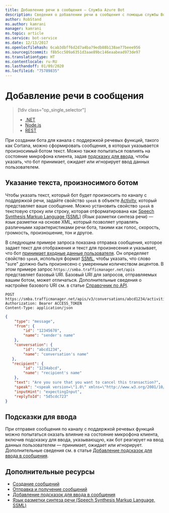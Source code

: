 ```yaml
---
title: Добавление речи в сообщения — Служба Azure Bot
description: Сведения о добавлении речи в сообщения с помощью службы Bot Connector.
author: RobStand
ms.author: kamrani
manager: kamrani
ms.topic: article
ms.service: bot-service
ms.date: 12/13/2017
ms.openlocfilehash: 6cab3dbff6d2d7a4ba79edb88b138ae77beee956
ms.sourcegitcommit: f8b5cc509a6351d3aae89bc146eaabead973de97
ms.translationtype: HT
ms.contentlocale: ru-RU
ms.lasthandoff: 01/09/2020
ms.locfileid: "75789835"
---
```

# <a name="add-speech-to-messages"></a>Добавление речи в сообщения
> [!div class="op_single_selector"]
> - [.NET](../dotnet/bot-builder-dotnet-text-to-speech.md)
> - [Node.js](../nodejs/bot-builder-nodejs-text-to-speech.md)
> - [REST](../rest-api/bot-framework-rest-connector-text-to-speech.md)

При создании бота для канала с поддержкой речевых функций, такого как Cortana, можно сформировать сообщения, в которых указывается произносимый ботом текст. Можно также попытаться повлиять на состояние микрофона клиента, задав [подсказку для ввода](bot-framework-rest-connector-add-input-hints.md), чтобы указать, что бот принимает, ожидает или игнорирует ввод данных пользователем.

## <a name="specify-text-to-be-spoken-by-your-bot"></a>Указание текста, произносимого ботом

Чтобы указать текст, который бот будет произносить по каналу с поддержкой речи, задайте свойство `speak` в объекте [Activity][Activity], который представляет ваше сообщение. Можно установить свойство `speak` в текстовую строку или строку, которая отформатирована как <a href="https://docs.microsoft.com/azure/cognitive-services/speech-service/speech-synthesis-markup" target="_blank">Speech Synthesis Markup Language (SSML)</a> (Язык разметки синтеза речи) — язык разметки на основе XML, который позволяет управлять различными характеристиками речи бота, такими как голос, скорость, громкость, произношение, тон и другое. 


В следующем примере запроса показана отправка сообщения, которое задает текст для отображения и текст для произнесения и указывает, что бот [принимает входные данные пользователя](bot-framework-rest-connector-add-input-hints.md). Он определяет свойство `speak`, используя формат <a href="https://docs.microsoft.com/azure/cognitive-services/speech-service/speech-synthesis-markup" target="_blank">SSML</a>, чтобы указать, что слово "sure" должно быть произнесено с умеренным количеством акцентов. В этом примере запрос `https://smba.trafficmanager.net/apis` представляет базовый URI. Базовый URI для запросов, отправляемых вашим ботом, может отличаться. Дополнительные сведения о настройке базового URI см. в статье [Справочник по API](bot-framework-rest-connector-api-reference.md#base-uri).

```http
POST https://smba.trafficmanager.net/apis/v3/conversations/abcd1234/activities/5d5cdc723
Authorization: Bearer ACCESS_TOKEN
Content-Type: application/json
```

```json
{
    "type": "message",
    "from": {
        "id": "12345678",
        "name": "sender's name"
    },
    "conversation": {
        "id": "abcd1234",
        "name": "conversation's name"
   },
   "recipient": {
        "id": "1234abcd",
        "name": "recipient's name"
    },
    "text": "Are you sure that you want to cancel this transaction?",
    "speak": "<speak version=\"1.0\" xmlns=\"http://www.w3.org/2001/10/synthesis\" xml:lang=\"en-US\">Are you <emphasis level=\"moderate\">sure</emphasis> that you want to cancel this transaction?</speak>",
    "inputHint": "expectingInput",
    "replyToId": "5d5cdc723"
}
```

## <a name="input-hints"></a>Подсказки для ввода

При отправке сообщения по каналу с поддержкой речевых функций можно попытаться оказать влияние на состояние микрофона клиента, включив подсказку для ввода, указывающую, как бот реагирует на ввод данных пользователем — принимает, ожидает или игнорирует. Дополнительные сведения см. в статье [Добавление подсказок для ввода в сообщения](bot-framework-rest-connector-add-input-hints.md).

## <a name="additional-resources"></a>Дополнительные ресурсы

- [Создание сообщений](bot-framework-rest-connector-create-messages.md)
- [Отправка и получение сообщений](bot-framework-rest-connector-send-and-receive-messages.md)
- [Добавление подсказок для ввода в сообщения](bot-framework-rest-connector-add-input-hints.md)
- <a href="https://docs.microsoft.com/azure/cognitive-services/speech-service/speech-synthesis-markup" target="_blank">Язык разметки синтеза речи (Speech Synthesis Markup Language, SSML)</a>

[Activity]: bot-framework-rest-connector-api-reference.md#activity-object